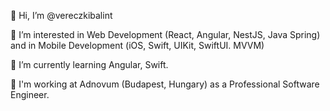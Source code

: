 👋 Hi, I’m @vereczkibalint

👀 I’m interested in Web Development (React, Angular, NestJS, Java Spring) and in Mobile Development (iOS, Swift, UIKit, SwiftUI. MVVM)

🌱 I’m currently learning Angular, Swift.

💼 I'm working at Adnovum (Budapest, Hungary) as a Professional Software Engineer.
